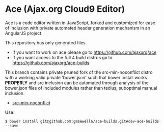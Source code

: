 Ace (Ajax.org Cloud9 Editor)
============================

Ace is a code editor written in JavaScript, forked and customized for ease of
inclusion with private automated header generation mechanism in an AngularJS
project.

This repository has only generated files.
- If you want to work on ace please go to https://github.com/ajaxorg/ace
- If you want access to the full 4 build distros go to https://github.com/ajaxorg/ace-builds 

This branch contains private pruned fork of the src-min-noconflict distro
with a working valid private 'bower.json' such that bower install 
works **PROPERLY** and src inclusion can be automated through analysis
of the bower.json files of included modules rather than tedius, suboptimal
manual inclusion.

 * [src-min-noconflict](https://github.com/ajaxorg/ace-builds/tree/master/src-min-noconflict)
 
Use:
```
$ bower install git@github.com:gmsewell6/ace-builds.git#dev-ace-builds --save
```
